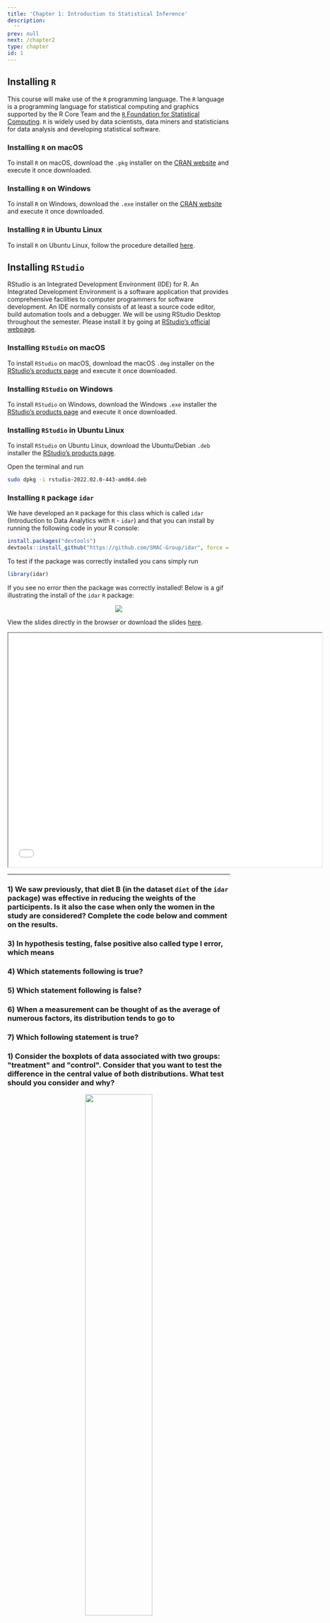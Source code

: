 ```yaml
---
title: 'Chapter 1: Introduction to Statistical Inference'
description:
  ''
prev: null
next: /chapter2
type: chapter
id: 1
---
```



<exercise id="1" title="Installing R and RStudio">

## Installing `R`

This course will make use of the `R` programming language. The `R` language is a programming language for statistical computing and graphics supported by the R Core Team and the [`R` Foundation for Statistical Computing](https://www.r-project.org/). `R` is widely used by data scientists, data miners and statisticians for data analysis and developing statistical software.

### Installing `R` on macOS

To install `R` on macOS, download the `.pkg` installer on the [CRAN website](https://cran.r-project.org/bin/macosx/) and execute it once downloaded.

### Installing `R` on Windows

To install `R` on Windows, download the `.exe` installer on the [CRAN website](https://cran.r-project.org/bin/windows/base/) and execute it once downloaded.

### Installing `R` in Ubuntu Linux

To install `R` on Ubuntu Linux, follow the procedure detailled [here](https://cran.r-project.org/).


## Installing `RStudio`

RStudio is an Integrated Development Environment (IDE) for R. An Integrated Development Environment is a software application that provides comprehensive facilities to computer programmers for software development. An IDE normally consists of at least a source code editor, build automation tools and a debugger. We will be using RStudio Desktop throughout the semester. Please install it by going at [RStudio’s official webpage](https://www.rstudio.com/).


### Installing `RStudio` on macOS

To install `RStudio` on macOS, download the macOS `.dmg` installer on the [RStudio’s products page](https://www.rstudio.com/products/rstudio/download/) and execute it once downloaded.

### Installing `RStudio` on Windows

To install `RStudio` on Windows, download the Windows `.exe` installer the [RStudio’s products page](https://www.rstudio.com/products/rstudio/download/) and execute it once downloaded.

### Installing `RStudio` in Ubuntu Linux

To install `RStudio` on Ubuntu Linux, download the Ubuntu/Debian `.deb` installer the [RStudio’s products page](https://www.rstudio.com/products/rstudio/download/).

Open the terminal and run

```sh
sudo dpkg -i rstudio-2022.02.0-443-amd64.deb
```


### Installing `R` package `idar` 

We have developed an `R` package for this class which is called `idar` (Introduction to Data Analytics with `R` - `idar`) and that you can install by running the following code in your R console:

```r
install.packages("devtools")
devtools::install_github("https://github.com/SMAC-Group/idar", force = TRUE)
```

To test if the package was correctly installed you cans simply run

```r
library(idar)
```

If you see no error then the package was correctly installed! Below is a gif illustrating the install of the `idar` `R` package:

<center>

![](idar.gif)

</center>

</exercise>


<exercise id="2" title="Lecture Slides">


View the slides directly in the browser or download the slides
[here](https://github.com/SMAC-Group/course_data_analytics/raw/master/static/Lecture1.pdf). 

<iframe src="/Lecture1.html" width="710" height="530">
</iframe>

<!--

<br>
<br>

<iframe  width="710" height="530" src="https://www.youtube.com/embed/nG5TXyyaeDs" title="YouTube video player" frameborder="0" allow="accelerometer; autoplay; clipboard-write; encrypted-media; gyroscope; picture-in-picture" allowfullscreen></iframe>

-->

</exercise>

<exercise id = "5" title ="Exercises">


---

### 1) We saw previously, that diet B (in the dataset `diet` of the `idar` package) was effective in reducing the weights of the participents. Is it also the case when only the women in the study are considered? Complete the code below and comment on the results.

<codeblock id="01_02">

</codeblock>



### 3) In hypothesis testing, false positive also called type I error, which means
<choice id="1">
<opt text="the probability of rejecting null hypothesis when null hypothesis is true." correct="true">
</opt>
<opt text="the probability of not rejecting null hypothesis when null hypothesis is false." >
</opt>
<opt text="the probability of rejecting alternative hypothesis when alternative hypothesis is true.">
</opt>
<opt text="the probability of not rejecting alternative hypothesis when alternative hypothesis is true.">
</opt>
</choice>


### 4) Which statements following is true?
<choice id="2">
<opt text="A test is of significant level alpha when the probability of making a type I error equals 1-alpha." >
</opt>
<opt text="A test is of power beta when the probability to make a type II error is 1-beta." correct="true">
</opt>
<opt text="A test is of significant level alpha when the probability of making a type II error equals 1-alpha.">
</opt>
<opt text="A test is of power beta when the probability to make a type II error is beta.">
</opt>
</choice>

### 5)  Which statement following is false?
<choice id="3">
<opt text="Small p-value indicates strong evidence against null hypothesis." >
</opt>
<opt text="When the p-value is small enough, one says that the test based on the null and alternative hypothesis is significant." >
</opt>
<opt text="When the p-value is not small enough, with the available data, we can reject the null hypothesis."correct="true">
</opt>
<opt text="The obtained p-value summarizes the incompatibility between the data and the model constructed under the set of assumptions.">
</opt>
</choice>

### 6) When a measurement can be thought of as the average of numerous factors, its distribution tends to go to
<choice id="4">
<opt text="A uniform distribution." >
</opt>
<opt text="A Poisson distribution." >
</opt>
<opt text="A Beta distribution.">
</opt>
<opt text="A normal distribution."correct="true">
</opt>
</choice>

### 7)  Which following statement is true?
<choice id="5">
<opt text="the hypotheses of the Wilcoxon signed rank test are on the population mean." >
</opt>
<opt text="the hypotheses of the Wilcoxon signed rank test are on the population median." correct="true">
</opt>
<opt text="the hypotheses of the Wilcoxon signed rank test are on the population standard deviation.">
</opt>
<opt text="the hypotheses of the Wilcoxon signed rank test are on the population mode.">
</opt>
</choice>





### 1) Consider the boxplots of data associated with two groups: "treatment" and "control". Consider that you want to test the difference in the central value of both distributions. What test should you consider and why?

<div style="text-align:center">
<img src="plot1.png" alt=" " width="55%">
</div>

<choice id="6">
<opt text="One should consider a t-test because we want to test the difference in their central value." >
</opt>
<opt text="We should consider a t-test because there are some extreme observations in the control group" >
</opt>
<opt text="We should consider a Wilcoxon rank test because the extreme observations in the control group suggest that the data are not normally distributed and we would prefer to rely on a non-parametric test" correct="true">
</opt>
<opt text="We don't need to test anything because it is clear on the graph that the median of the control group is above the median of the treatment group.">
</opt>
</choice>


### 9) Consider that you observe a total of 50 observations. You would like to test that the true center of the distribution from which the sample you observe is generated is greater than a given value \\( \mu_{H0}\\). How do you compute the correct critical value with a significance level of \\( \alpha = 0.05 \\)? Hint: The degrees of freedom are given by \\( n-1 \\) where \\( n \\) is the number of observations



<choice id="7">
<opt text="<code>qt(p = 0.05, df = 49, lower.tail = FALSE)</code>" correct="true">
</opt>
<opt text="<code>qt(p = 0.05/2, df = 49, lower.tail = FALSE)</code>" >
</opt>
<opt text="<code>pt(q = .95, df = 49)</code>" >
</opt>
<opt text="<code>qt(p=.05, df=49, lower.tail=TRUE)</code>" >
</opt>
</choice>


### 10) Consider that you observe a total of 50 observations. You would like to test that the true center of the distribution from which the sample you observe is generated is not equal to a given value \\( \mu_{H0} \\). How do you compute the correct critical value with a significance level of \\( \alpha = 0.05\\)? Hint: The degrees of freedom are given by \\( n-1 \\) where \\( n\\) is the number of observations



<choice id="8">
<opt text="<code>qt(p = 0.05, df = 49, lower.tail = FALSE)</code>">
</opt>
<opt text="<code>qt(p = 0.05/2, df = 49, lower.tail = FALSE)</code>" correct="true">
</opt>
<opt text="<code>pt(q = .95, df = 49)</code>" >
</opt>
<opt text="<code>qt(p=.05, df=49, lower.tail=TRUE)</code>" >
</opt>
</choice>


### 11) Consider that you observe a total of 30 observations. The estimated mean is 23.5 and the estimated standard deviation is 8.5. You would like to test that the true center of the distribution from which the sample you observe is generated is not equal to a given value \\(\mu_{H0} = 20\\). Compute the test statistic. 


<choice id="9">
<opt text="<code>sqrt(30)*(23.5 - 20) / 8.5</code>" correct="true">
</opt>
<opt text="<code>sqrt(29)*(23.5 - 20) / 8.5</code>" >
</opt>
<opt text="<code>sqrt(29)*((23.5 - 20) / 8.5)</code>" >
</opt>
<opt text="<code>1-pt(sqrt(30)*(23.5 - 20) / 8.5, df = 29)</code>" >
</opt>
</choice>


</exercise>



<exercise id="3" title="Example based on the Diet dataset 💻">


<slides source="chapter1_diet">
</slides>
</exercise>

<exercise id="4" title="Exercises on the Diet dataset 💻">

Previously, we saw that Diet B was effective in reducing the weights of the participants. Is it also the case for Diet A?

### 1. How to get the data?

Complete the code below to get the data for Diet A:

<codeblock id="chap1_diet_1">

The variable `posw` allows to select the diet we are interested in.

</codeblock>

### 2. How to plot the data?

Complete the code below to plot the data for Diet A:

<codeblock id="chap1_diet_2">

You can use the function `boxplot_w_points`.

</codeblock>

### 3. Which test should we use?

Based on the graph you produced which test appears the most appropriate to test if Diet A leads to a significant weight loss:

<choice id="chap1_diet_1">
<opt text="t-test."> The t-test doesn't appear to be an ideal choice in this case given the outliers that can be observed in the graph...</opt>
<opt text="Wilcoxon test." correct = "true" > Given the outliers that can be observed this test appears to be a suitable choice. </opt>
<opt text="other tests should be used here."> While it is true that other methods could be used here, one of the two tests above seems reasonable here. </opt>
</choice>

### 4. How to perform the test you selected?

Complete the code below to test if Diet A is effective in reducing the weights of the participants:

<codeblock id="chap1_diet_3">

Remember to we are interested in testing if the participants are losing weight, so we should use `alternative = "greater"` 

</codeblock>

### 5. What can we conclude?

Based on the test you performed and considering a type I error (i.e. "alpha") of 5%, what can you conclude:

<choice id="chap1_diet_2">
<opt text="The test shows that it is sure that Diet A significantly reduces the weight of the participants." > Sadly, we can never be sure with statistical methods... </opt>
<opt text="We don't really know..."> In some sense, this is correct... 😉  However, the statistical method you selected indicates that it is very likely that the Diet is working. </opt>
<opt text="We can reject the null hypothesis at the significance level of 5% and conclude that Diet A significantly reduces the weight of the participants." correct = "true"> Yay! 👍 </opt>
<opt text="We cannot reject the null hypothesis at the significance level of 5%."> Actually, in this case the p-value is smaller that 5% as it is 0.00101%, so we can reject the null.</opt>
</choice>

</exercise>

<exercise id="4" title="Example ?????? TO DO JUN 💻" type = "slides">


<slides source="chapter1_01">
</slides>

</exercise>

